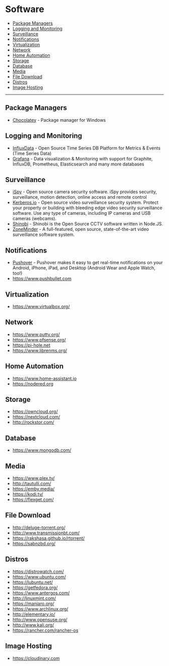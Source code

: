# Software

 - [Package Managers](#package-managers)
 - [Logging and Monitoring](#logging-and-monitoring)
 - [Surveillance](#surveillance)
 - [Notifications](#notifications)
 - [Virtualization](#virtualization)
 - [Network](#network)
 - [Home Automation](#home-automation)
 - [Storage](#storage)
 - [Database](#database)
 - [Media](#media)
 - [File Download](#file-download)
 - [Distros](#distros)
 - [Image Hosting](#image-hosting)

--------------------

## Package Managers
 - [Chocolatey](https://chocolatey.org/) - Package manager for Windows

## Logging and Monitoring
 - [InfluxData](https://www.influxdata.com/) - Open Source Time Series DB Platform for Metrics & Events (Time Series Data)
 - [Grafana](https://grafana.com/) - Data visualization & Monitoring with support for Graphite, InfluxDB, Prometheus, Elasticsearch and many more databases

## Surveillance
 - [iSpy](https://www.ispyconnect.com/) - Open source camera security software. iSpy provides security, surveillance, motion detection, online access and remote control
 - [Kerberos.io](https://www.kerberos.io/) - Open source video surveillance security system. Protect your property or building with bleeding edge video security surveillance software. Use any type of cameras, including IP cameras and USB cameras (webcams).
 - [Shinobi](https://shinobi.video/) - Shinobi is the Open Source CCTV software written in Node.JS. 
 - [ZoneMinder](https://zoneminder.com/) - A full-featured, open source, state-of-the-art video surveillance software system.

## Notifications
 - [Pushover](https://pushover.net/) - Pushover makes it easy to get real-time notifications on your Android, iPhone, iPad, and Desktop (Android Wear and Apple Watch, too!)
 - https://www.pushbullet.com

## Virtualization
 - https://www.virtualbox.org/

## Network
 - https://www.putty.org/
 - https://www.pfsense.org/
 - https://pi-hole.net
 - https://www.librenms.org/

## Home Automation
 - https://www.home-assistant.io
 - https://nodered.org

## Storage
 - https://owncloud.org/
 - https://nextcloud.com/
 - http://rockstor.com/

## Database
 - https://www.mongodb.com/

## Media
 - https://www.plex.tv/
 - http://tautulli.com/
 - https://emby.media/
 - https://kodi.tv/
 - https://flexget.com/

## File Download
 - http://deluge-torrent.org/
 - http://www.transmissionbt.com/
 - https://rakshasa.github.io/rtorrent/
 - https://sabnzbd.org/

## Distros
 - https://distrowatch.com/
 - https://www.ubuntu.com/
 - https://lubuntu.net/
 - https://getfedora.org/
 - https://www.antergos.com/
 - http://linuxmint.com/
 - https://manjaro.org/
 - https://www.archlinux.org/
 - http://elementary.io/
 - http://www.opensuse.org/
 - http://www.kali.org/
 - https://rancher.com/rancher-os

## Image Hosting
 - https://cloudinary.com
